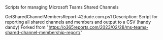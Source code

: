 Scripts for managing Microsoft Teams Shared Channels

  GetSharedChannelMembersReport-42dude.com.ps1 
      Description:
      Script for reporting all shared channels and members and output to a CSV (handy dandy) 
      Forked from "https://o365reports.com/2023/02/28/ms-teams-shared-channel-membership-report/"
